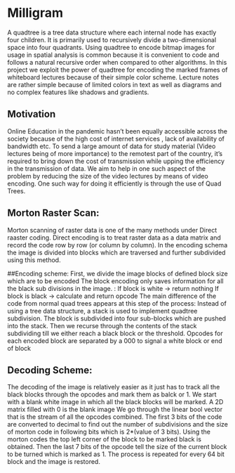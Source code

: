 # Milligram
A quadtree is a tree data structure where each internal node has exactly four children. It is primarily used to recursively divide a two-dimensional space into four quadrants. Using quadtree to encode bitmap images for usage in spatial analysis is common because it is convenient to code and follows a natural recursive order when compared to other algorithms. In this project we exploit the power of quadtree for encoding the marked frames of whiteboard lectures because of their simple color scheme. Lecture notes are rather simple because of limited colors in text as well as diagrams and no complex features like shadows and gradients.

## Motivation

Online Education in the pandemic hasn’t been equally accessible across the society because of the high cost of internet services , lack of  availability of bandwidth etc. To send a large amount of data for study material (Video lectures being of more importance) to the remotest part of the country, it’s required to bring down the cost of transmission while upping the efficiency in the transmission of data. We aim to help in one such aspect of the problem by reducing the size of the video lectures by means of video encoding. One such way for doing it efficiently is through the use of Quad Trees.

## Morton Raster Scan:
Morton scanning of raster data is one of the many methods under Direct raaster coding.
Direct encoding is to treat raster data as a data matrix and record the code row by row (or column by column). In the encoding schema the image is divided into blocks which are traversed and further subdivided using this method.

##Encoding scheme:
First, we divide the image blocks of defined block size which are to be encoded 
The block encoding only saves information for all the black sub divisions in the image. :
If block is white -> return nothing
If block is black -> calculate and return opcode
The main difference of the code from normal quad trees appears at this step of the process:
Instead of using a tree data structure, a stack is used to implement quadtree subdivision.
The block is subdivided into four sub-blocks which are pushed into the stack.
Then we recurse through the contents of the stack subdividing till we either reach a black block or the threshold.
Opcodes for each encoded block are separated by a 000 to signal a white block or end of block

## Decoding Scheme:

The decoding of the image is relatively easier as it just has to track all the black blocks through the opcodes and mark them as balck or 1.
We start with a blank white image in which all the black blocks will be marked. A 2D matrix filled with 0 is the blank image
We go through the linear bool vector that is the stream of all the opcodes combined.
The first 3 bits of the code are converted to decimal to find out the number of subdivisions and the size of morton code in following bits which is 2*(value of 3 bits).
Using the morton codes the top left corner of the block to be marked black is obtained.
Then the last 7 bits of the opcode tell the size of the current block to be turned which is marked as 1.
The process is repeated for every 64 bit block and the image is restored.




